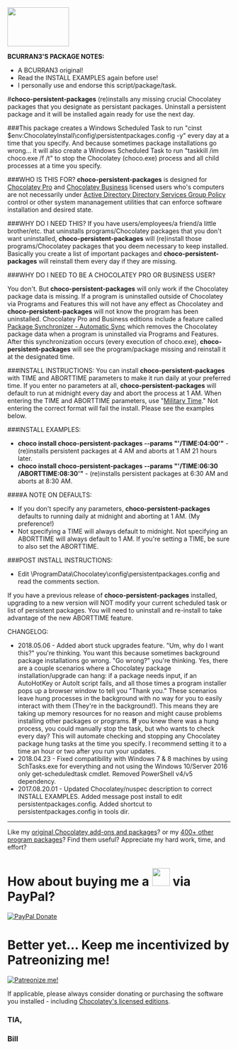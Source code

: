 <img src="https://cdn.staticaly.com/gh/bcurran3/ChocolateyPackages/master/mylogos/myunofficialChocolateylogo_icon.png" width="139" height="88">

**BCURRAN3'S PACKAGE NOTES:**

* A BCURRAN3 original!
* Read the INSTALL EXAMPLES again before use!
* I personally use and endorse this script/package/task.

#**choco-persistent-packages** (re)installs any missing crucial Chocolatey packages that you designate as persistant packages. Uninstall a persistent package and it will be installed again ready for use the next day. 

###This package creates a Windows Scheduled Task to run "cinst $env:ChocolateyInstall\config\persistentpackages.config -y" every day at a time that you specify. And because sometimes package installations go wrong... it will also create a Windows Scheduled Task to run "taskkill /im choco.exe /f /t" to stop the Chocolatey (choco.exe) process and all child processes at a time you specify.

###WHO IS THIS FOR?
 **choco-persistent-packages** is designed for [Chocolatey Pro](https://chocolatey.org/pricing) and [Chocolatey Business](https://chocolatey.org/pricing) licensed users who's computers are not necessarily under [Active Directory Directory Services Group Policy](https://technet.microsoft.com/en-us/library/hh147307(v=ws.10).aspx) control or other system mananagement utilities that can enforce software installation and desired state.

###WHY DO I NEED THIS?
If you have users/employees/a friend/a little brother/etc. that uninstalls programs/Chocolatey packages that you don't want uninstalled, **choco-persistent-packages** will (re)install those programs/Chocolatey packages that you deem necessary to keep installed. Basically you create a list of important packages and **choco-persistent-packages** will reinstall them every day if they are missing.

###WHY DO I NEED TO BE A CHOCOLATEY PRO OR BUSINESS USER?

You don't. But **choco-persistent-packages** will only work if the Chocolatey package data is missing. If a program is uninstalled outside of Chocolatey via Programs and Features this will not have any effect as Chocolatey and **choco-persistent-packages** will not know the program has been uninstalled. Chocolatey Pro and Business editions include a feature called [Package Synchronizer - Automatic Sync](https://chocolatey.org/docs/features-synchronize) which removes the Chocolatey package data when a program is uninstalled via Programs and Features. After this synchronization occurs (every execution of choco.exe), **choco-persistent-packages** will see the program/package missing and reinstall it at the designated time.
	
###INSTALL INSTRUCTIONS:
You can install **choco-persistent-packages** with TIME and ABORTTIME parameters to make it run daily at your preferred time. If you enter no parameters at all, **choco-persistent-packages** will default to run at midnight every day and abort the process at 1 AM. When entering the TIME and ABORTTIME parameters, use "[Military Time](http://militarytimechart.com/)." Not entering the correct format will fail the install. Please see the examples below.

###INSTALL EXAMPLES:
* **choco install choco-persistent-packages --params "'/TIME:04:00'"** - (re)installs persistent packages at 4 AM and aborts at 1 AM 21 hours later.
* **choco install choco-persistent-packages --params "'/TIME:06:30 /ABORTTIME:08:30'"** - (re)installs persistent packages at 6:30 AM and aborts at 8:30 AM.

####A NOTE ON DEFAULTS:
* If you don't specify any parameters, **choco-persistent-packages** defaults to running daily at midnight and aborting at 1 AM. (My preference!)
* Not specifying a TIME will always default to midnight. Not specifying an ABORTTIME will always default to 1 AM. If you're setting a TIME, be sure to also set the ABORTTIME. 

###POST INSTALL INSTRUCTIONS:
* Edit \ProgramData\Chocolatey\config\persistentpackages.config and read the comments section.

If you have a previous release of **choco-persistent-packages** installed, upgrading to a new version will NOT modify your current scheduled task or list of persistent packages. You will need to uninstall and re-install to take advantage of the new ABORTTIME feature.

CHANGELOG:
* 2018.05.06 - Added abort stuck upgrades feature. "Um, why do I want this?" you're thinking. You want this because sometimes background package installations go wrong. "Go wrong?" you're thinking. Yes, there are a couple scenarios where a Chocolatey package installation/upgrade can hang: if a package needs input, if an AutoHotKey or AutoIt script fails, and all those times a program installer pops up a browser window to tell you "Thank you." These scenarios leave hung processes in the background with no way for you to easily interact with them (They're in the background!). This means they are taking up memory resources for no reason and might cause problems installing other packages or programs. **If** you knew there was a hung process, you could manually stop the task, but who wants to check every day? This will automate checking and stopping any Chocolatey package hung tasks at the time you specify. I recommend setting it to a time an hour or two after you run your updates. 
* 2018.04.23 - Fixed compatibility with Windows 7 & 8 machines by using SchTasks.exe for everything and not using the Windows 10/Server 2016 only get-scheduledtask cmdlet. Removed PowerShell v4/v5 dependency. 
* 2017.08.20.01 - Updated Chocolatey/nuspec description to correct INSTALL EXAMPLES. Added message post install to edit persistentpackages.config. Added shortcut to persistentpackages.config in tools dir.

***

Like my [original Chocolatey add-ons and packages](https://community.chocolatey.org/packages?q=tag%3Abcurran3)? or my [400+ other program packages](https://chocolatey.org/profiles/bcurran3)? Find them useful? Appreciate my hard work, time, and effort?


<h1>How about buying me a <img src="https://cdn.rawgit.com/bcurran3/ChocolateyPackages/master/mylogos/beer.png" alt="" width="40" height="40"> via PayPal?</h1>

[![PayPal Donate](https://www.paypalobjects.com/webstatic/mktg/logo/AM_SbyPP_mc_vs_dc_ae.jpg)](https://www.paypal.me/bcurran3donations)

<h1>Better yet... Keep me incentivized by Patreonizing me!</h1>

[![Patreonize me!](https://c5.patreon.com/external/logo/downloads_wordmark_white_on_coral.png)](https://www.patreon.com/bcurran3)


If applicable, please always consider donating or purchasing the software you installed - including [Chocolatey's licensed editions](https://chocolatey.org/pricing).

<h3>TIA,</h3>

<h3>Bill</h3>